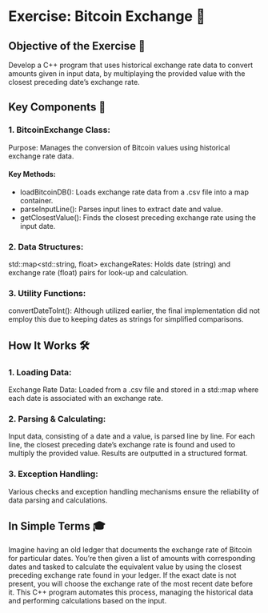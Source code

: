 # Exercise: Bitcoin Exchange 💱
## Objective of the Exercise 🎯
Develop a C++ program that uses historical exchange rate data to convert amounts given in input data, by multiplaying the provided value with the closest preceding date’s exchange rate.

## Key Components 🧩
### 1. BitcoinExchange Class:
Purpose: Manages the conversion of Bitcoin values using historical exchange rate data.

#### Key Methods:
- loadBitcoinDB(): Loads exchange rate data from a .csv file into a map container.
- parseInputLine(): Parses input lines to extract date and value.
- getClosestValue(): Finds the closest preceding exchange rate using the input date.

### 2. Data Structures:
std::map<std::string, float> exchangeRates: Holds date (string) and exchange rate (float) pairs for look-up and calculation.

### 3. Utility Functions:
convertDateToInt(): Although utilized earlier, the final implementation did not employ this due to keeping dates as strings for simplified comparisons.

## How It Works 🛠️
### 1. Loading Data:
Exchange Rate Data: Loaded from a .csv file and stored in a std::map where each date is associated with an exchange rate.

### 2. Parsing & Calculating:
Input data, consisting of a date and a value, is parsed line by line.
For each line, the closest preceding date’s exchange rate is found and used to multiply the provided value.
Results are outputted in a structured format.

### 3. Exception Handling:
Various checks and exception handling mechanisms ensure the reliability of data parsing and calculations.

## In Simple Terms 🎓
Imagine having an old ledger that documents the exchange rate of Bitcoin for particular dates. You’re then given a list of amounts with corresponding dates and tasked to calculate the equivalent value by using the closest preceding exchange rate found in your ledger. If the exact date is not present, you will choose the exchange rate of the most recent date before it. This C++ program automates this process, managing the historical data and performing calculations based on the input.